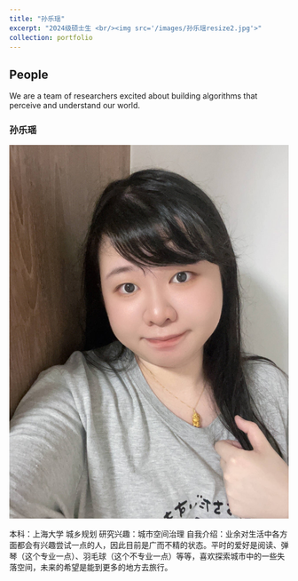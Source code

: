 ```yaml
---
title: "孙乐瑶"
excerpt: "2024级硕士生 <br/><img src='/images/孙乐瑶resize2.jpg'>"
collection: portfolio
---
```


## People

We are a team of researchers excited about building algorithms that perceive and understand our world.

### 孙乐瑶
![Yueyao Sun](/images/孙乐瑶.jpg)

本科：上海大学 城乡规划
研究兴趣：城市空间治理
自我介绍：业余对生活中各方面都会有兴趣尝试一点的人，因此目前是广而不精的状态。平时的爱好是阅读、弹琴（这个专业一点）、羽毛球（这个不专业一点）等等，喜欢探索城市中的一些失落空间，未来的希望是能到更多的地方去旅行。

